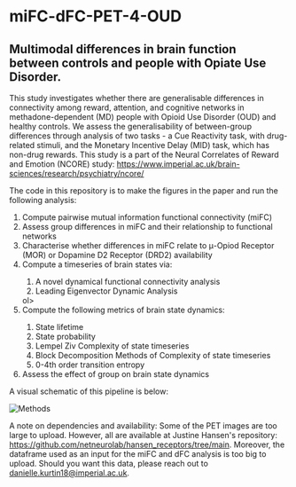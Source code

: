 # miFC-dFC-PET-4-OUD
## Multimodal differences in brain function between controls and people with Opiate Use Disorder. ##
This study investigates whether there are generalisable differences in connectivity among reward, attention, and cognitive networks in methadone-dependent (MD) people with Opioid Use Disorder (OUD) and healthy controls. We assess the generalisability of between-group differences through analysis of two tasks - a Cue Reactivity task, with drug-related stimuli, and the Monetary Incentive Delay (MID) task, which has non-drug rewards. This study is a part of the Neural Correlates of Reward and Emotion (NCORE) study: https://www.imperial.ac.uk/brain-sciences/research/psychiatry/ncore/

The code in this repository is to make the figures in the paper and run the following analysis: 
<ol>
<li> Compute pairwise mutual information functional connectivity (miFC) </li> 
<li> Assess group differences in miFC and their relationship to functional networks </li>   
<li> Characterise whether differences in miFC relate to μ-Opiod Receptor (MOR) or Dopamine D2 Receptor (DRD2) availability </li> 
<li> Compute a timeseries of brain states via: </li>
  <ol>
  <li> A novel dynamical functional connectivity analysis </li> 
  <li> Leading Eigenvector Dynamic Analysis </li> 
  </ol>ol>
<li> Compute the following metrics of brain state dynamics: </li> 
  <ol>
  <li> State lifetime </li>
  <li> State probability </li>
  <li> Lempel Ziv Complexity of state timeseries </li>
  <li> Block Decomposition Methods of Complexity of state timeseries </li>
  <li> 0-4th order transition entropy </li>
  </ol>
<li> Assess the effect of group on brain state dynamics </li> 
</ol>

A visual schematic of this pipeline is below:

![Methods](https://github.com/daniellekurtin/miFC-dFC-PET-4-OUD/assets/45391054/03f1df69-0a92-4259-a134-0905f384b794)




A note on dependencies and availability: 
Some of the PET images are too large to upload. However, all are available at Justine Hansen's repository: https://github.com/netneurolab/hansen_receptors/tree/main. 
Moreover, the dataframe used as an input for the miFC and dFC analysis is too big to upload. Should you want this data, please reach out to danielle.kurtin18@imperial.ac.uk. 
